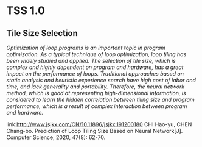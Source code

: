 # TSS 1.0
## Tile Size Selection 
*Optimization of loop programs is an important topic in program optimization. As a typical technique of loop optimization, loop tiling has been widely studied and applied. The selection of tile size, which is complex and highly dependent on program and hardware, has a great impact on the performance of loops. Traditional approaches based on static analysis and heuristic experience search have high cost of labor and time, and lack generality and portability. Therefore, the neural network method, which is good at representing high-dimensional information, is considered to learn the hidden correlation between tiling size and program performance, which is a result of complex interaction between program and hardware.*

link:http://www.jsjkx.com/CN/10.11896/jsjkx.191200180
CHI Hao-yu, CHEN Chang-bo. Prediction of Loop Tiling Size Based on Neural Network[J]. Computer Science, 2020, 47(8): 62-70.

